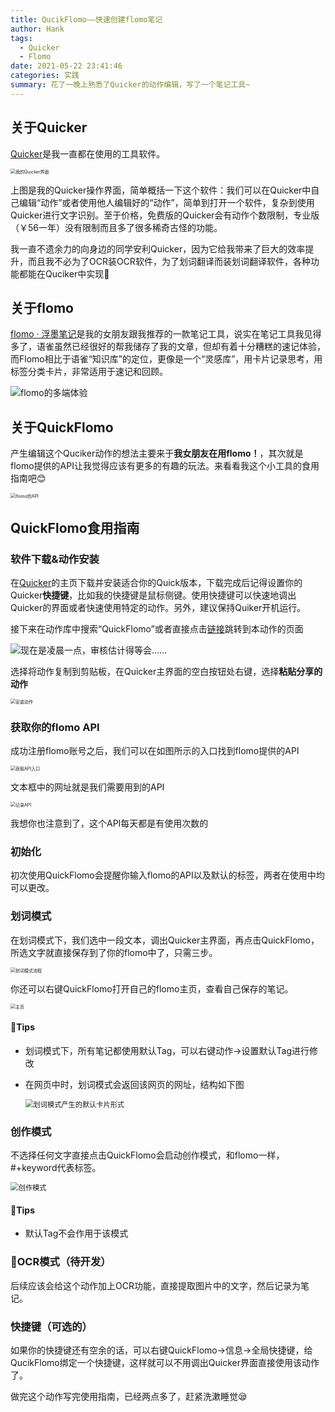 ```yaml
---
title: QucikFlomo——快速创建flomo笔记
author: Hank
tags:
  - Quicker
  - Flomo
date: 2021-05-22 23:41:46
categories: 实践
summary: 花了一晚上熟悉了Quicker的动作编辑，写了一个笔记工具~
---
```

## 关于Quicker
[Quicker](https://getquicker.net/)是我一直都在使用的工具软件。

<img src="https://my-picbed.oss-cn-hangzhou.aliyuncs.com/img/20210522235305.png" alt="我的Quicker界面" style="zoom:50%;" />

上图是我的Quicker操作界面，简单概括一下这个软件：我们可以在Quicker中自己编辑“动作”或者使用他人编辑好的“动作”，简单到打开一个软件，复杂到使用Quicker进行文字识别。至于价格，免费版的Quicker会有动作个数限制，专业版（￥56一年）没有限制而且多了很多稀奇古怪的功能。

我一直不遗余力的向身边的同学安利Quicker，因为它给我带来了巨大的效率提升，而且我不必为了OCR装OCR软件，为了划词翻译而装划词翻译软件，各种功能都能在Quciker中实现🤣
## 关于flomo
[flomo · 浮墨笔记](https://flomoapp.com/)是我的女朋友跟我推荐的一款笔记工具，说实在笔记工具我见得多了，语雀虽然已经很好的帮我储存了我的文章，但却有着十分糟糕的速记体验，而Flomo相比于语雀“知识库”的定位，更像是一个“灵感库”，用卡片记录思考，用标签分类卡片，非常适用于速记和回顾。

![flomo的多端体验](https://flomo.oss-cn-shanghai.aliyuncs.com/resource/home/202103/pic_feature_product.png)

## 关于QuickFlomo

产生编辑这个Quciker动作的想法主要来于**我女朋友在用flomo！**，其次就是flomo提供的API让我觉得应该有更多的有趣的玩法。来看看我这个小工具的食用指南吧😊

<img src="https://flomo.oss-cn-shanghai.aliyuncs.com/resource/home/202103/pic_feature_api.png" alt="flomo的API" style="zoom:50%;" />

## QuickFlomo食用指南

### 软件下载&动作安装

在[Quicker](https://getquicker.net/)的主页下载并安装适合你的Quick版本，下载完成后记得设置你的Quicker**快捷键**，比如我的快捷键是鼠标侧键。使用快捷键可以快速地调出Quicker的界面或者快速使用特定的动作。另外，建议保持Quiker开机运行。

接下来在动作库中搜索“QuickFlomo”或者直接点击[链接](https://getquicker.net/Sharedaction?code=d8de6a72-bc82-4c7d-32f5-08d91d10afcd&fromMyShare=true)跳转到本动作的页面

![现在是凌晨一点，审核估计得等会……](https://my-picbed.oss-cn-hangzhou.aliyuncs.com/img/20210523010014.png)

选择将动作复制到剪贴板，在Quicker主界面的空白按钮处右键，选择**粘贴分享的动作**

<img src="https://my-picbed.oss-cn-hangzhou.aliyuncs.com/img/20210523010403.png" alt="安装动作" style="zoom: 50%;" />

### 获取你的flomo API

成功注册flomo账号之后，我们可以在如图所示的入口找到flomo提供的API

<img src="https://my-picbed.oss-cn-hangzhou.aliyuncs.com/img/20210523010615.png" alt="获取API入口" style="zoom:50%;" />

文本框中的网址就是我们需要用到的API

<img src="https://my-picbed.oss-cn-hangzhou.aliyuncs.com/img/20210523010920.png" alt="记录API" style="zoom:50%;" />

我想你也注意到了，这个API每天都是有使用次数的

### 初始化

初次使用QuickFlomo会提醒你输入flomo的API以及默认的标签，两者在使用中均可以更改。

### 划词模式

在划词模式下，我们选中一段文本，调出Quicker主界面，再点击QuickFlomo，所选文字就直接保存到了你的flomo中了，只需三步。

<img src="https://my-picbed.oss-cn-hangzhou.aliyuncs.com/img/20210523013112.png" alt="划词模式流程" style="zoom:50%;" />

你还可以右键QuickFlomo打开自己的flomo主页，查看自己保存的笔记。

<img src="https://my-picbed.oss-cn-hangzhou.aliyuncs.com/img/20210523013145.png" alt="主页" style="zoom:50%;" />

#### 🎈Tips

+ 划词模式下，所有笔记都使用默认Tag，可以右键动作→设置默认Tag进行修改

+ 在网页中时，划词模式会返回该网页的网址，结构如下图

  <img src="https://my-picbed.oss-cn-hangzhou.aliyuncs.com/img/20210523014521.png" alt="划词模式产生的默认卡片形式" style="zoom:80%;" />

### 创作模式

不选择任何文字直接点击QuickFlomo会启动创作模式，和flomo一样，#+keyword代表标签。

<img src="https://my-picbed.oss-cn-hangzhou.aliyuncs.com/img/20210523014741.png" alt="创作模式" style="zoom:80%;" />

#### 🎈Tips

+ 默认Tag不会作用于该模式

### 👀OCR模式（待开发）

后续应该会给这个动作加上OCR功能，直接提取图片中的文字，然后记录为笔记。

### 快捷键（可选的）

如果你的快捷键还有空余的话，可以右键QuickFlomo→信息→全局快捷键，给QucikFlomo绑定一个快捷键，这样就可以不用调出Quicker界面直接使用该动作了。

做完这个动作写完使用指南，已经两点多了，赶紧洗漱睡觉😪

